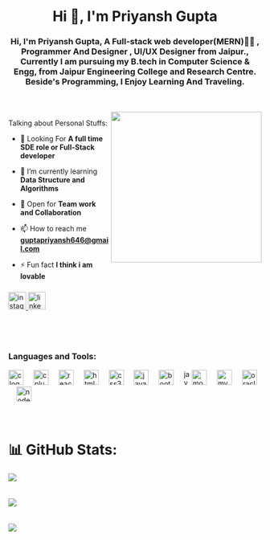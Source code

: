 <h1 align="center">Hi 👋, I'm Priyansh Gupta</h1>
<h3 align="center">Hi, I'm Priyansh Gupta, A Full-stack web developer(MERN)👨‍💻 , Programmer And Designer , UI/UX Designer from Jaipur., Currently I am pursuing my B.tech in Computer Science & Engg, from Jaipur Engineering College and Research Centre. Beside's Programming, I Enjoy Learning And Traveling.</h3>
<br>
<br>


<img align="right" height="300px" margin-bottom="450px" src="https://camo.githubusercontent.com/2024b4acc66429c1d1dfbe6bcfbe35897f5d939da3522d35922057296eeaf7e6/68747470733a2f2f63646e2e6472696262626c652e636f6d2f75736572732f323133313939332f73637265656e73686f74732f343934383733362f74686f75676874776f726b732d6769665f6472696262626c652e676966"  />

Talking about Personal Stuffs:
- 🔭 Looking For **A full time SDE role or Full-Stack developer**

- 🌱 I’m currently learning **Data Structure and Algorithms**

- 👯 Open for **Team work and Collaboration**

- 📫 How to reach me **guptapriyansh646@gmail.com**

- ⚡ Fun fact **I think i am lovable**



  ###

<div align="left">
  <a href="https://www.instagram.com/priyan_sg?igsh=MTFuZ2R3enVxNjRxMg==" target="_blank">
    <img src="https://img.shields.io/static/v1?message=Instagram&logo=instagram&label=&color=E4405F&logoColor=white&labelColor=&style=for-the-badge" height="35" alt="instagram logo"  />
  </a>
  <a href="https://www.linkedin.com/in/priyansh-gupta-b30b18241/" target="_blank">
    <img src="https://img.shields.io/static/v1?message=LinkedIn&logo=linkedin&label=&color=0077B5&logoColor=white&labelColor=&style=for-the-badge" height="35" alt="linkedin logo"  />
  </a>
</div>

###
<br>
<br>


<p align="left">
</p>

<h3 align="left">Languages and Tools:</h3>
  <div align="left">
  <img src="https://cdn.jsdelivr.net/gh/devicons/devicon/icons/c/c-original.svg" height="30" alt="c logo"  />
  <img width="12" />
  <img src="https://cdn.jsdelivr.net/gh/devicons/devicon/icons/cplusplus/cplusplus-original.svg" height="30" alt="cplusplus logo"  />
  <img width="12" />
  <img src="https://cdn.jsdelivr.net/gh/devicons/devicon/icons/react/react-original.svg" height="30" alt="react logo"  />
  <img width="12" />
  <img src="https://cdn.jsdelivr.net/gh/devicons/devicon/icons/html5/html5-original.svg" height="30" alt="html5 logo"  />
  <img width="12" />
  <img src="https://cdn.jsdelivr.net/gh/devicons/devicon/icons/css3/css3-original.svg" height="30" alt="css3 logo"  />
  <img width="12" />
  <img src="https://cdn.jsdelivr.net/gh/devicons/devicon/icons/javascript/javascript-original.svg" height="30" alt="javascript logo"  />
  <img width="12" />
  <img src="https://cdn.jsdelivr.net/gh/devicons/devicon/icons/bootstrap/bootstrap-original.svg" height="30" alt="bootstrap logo"  />
  <img width="12" />
  <img src="https://cdn.jsdelivr.net/gh/devicons/devicon/icons/java/java-original.svg" height="30" alt="java logo"  img width="12" />
  <img src="https://cdn.jsdelivr.net/gh/devicons/devicon/icons/mongodb/mongodb-original.svg" height="30" alt="mongodb logo"  />
  <img width="12" />
  <img src="https://cdn.jsdelivr.net/gh/devicons/devicon/icons/mysql/mysql-original.svg" height="30" alt="mysql logo"  />
  <img width="12" />
  <img src="https://cdn.jsdelivr.net/gh/devicons/devicon/icons/oracle/oracle-original.svg" height="30" alt="oracle logo"  />
  <img width="12" />
  <img src="https://cdn.jsdelivr.net/gh/devicons/devicon/icons/nodejs/nodejs-original.svg" height="30" alt="nodejs logo"  />
</div>


<br>
<br>


# 📊 GitHub Stats:
![](https://github-readme-stats.vercel.app/api?username=priyansg01&theme=dark&hide_border=false&include_all_commits=false&count_private=false)<br/>
<br>
<br>
![](https://github-readme-streak-stats.herokuapp.com/?user=priyansg01&theme=dark&hide_border=false)<br/>
<br>
<br>
![](https://github-readme-stats.vercel.app/api/top-langs/?username=priyansg01&theme=dark&hide_border=false&include_all_commits=false&count_private=false&layout=compact)
<br>
<br>





###









<!-- Proudly created with GPRM ( https://gprm.itsvg.in ) -->
